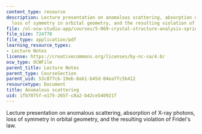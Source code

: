 ```yaml
---
content_type: resource
description: Lecture presentation on anomalous scattering, absorption of X-ray photons,
  loss of symmetry in orbital geometry, and the resulting violation of Fridel's law.
file: /ol-ocw-studio-app/courses/5-069-crystal-structure-analysis-spring-2010/1fb7075fe175265fc8a2b42ce540921f_anomal_hand1_rev.pdf
file_size: 724778
file_type: application/pdf
learning_resource_types:
- Lecture Notes
license: https://creativecommons.org/licenses/by-nc-sa/4.0/
ocw_type: OCWFile
parent_title: Lecture Notes
parent_type: CourseSection
parent_uid: 53c877cb-19eb-8ab1-b45d-04ea7fc5b412
resourcetype: Document
title: Anomalous scattering
uid: 1fb7075f-e175-265f-c8a2-b42ce540921f
---
```

Lecture presentation on anomalous scattering, absorption of X-ray photons, loss of symmetry in orbital geometry, and the resulting violation of Fridel's law.